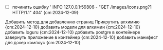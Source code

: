 * [ ] починить ошибку '  INFO   127.0.0.1:59806 - "GET /images/icons.png?1 HTTP/1.1" 404' {cm:2024-12-09}

Добавить метод для добавлению страниц
Прикрутить алхимию {cm:2024-12-10}
добавить модели для алхимии {cm:2024-12-10}
добавить loguru {cm:2024-12-10}
добавить postgre в контейнере
завернуть приложение в контейнер {cm:2024-12-10}
добавить манифест для докер компоус {cm:2024-12-10}